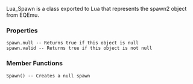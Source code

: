 Lua_Spawn is a class exported to Lua that represents the spawn2 object from EQEmu.

### Properties
```
spawn.null -- Returns true if this object is null
spawn.valid -- Returns true if this object is not null
```

### Member Functions
```
Spawn() -- Creates a null spawn
```